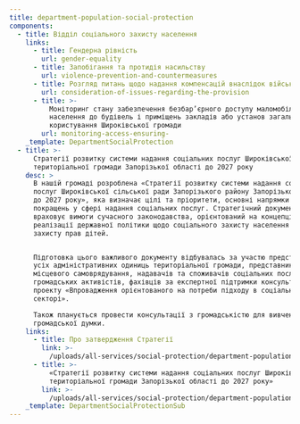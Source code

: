 ```yaml
---
title: department-population-social-protection
components:
  - title: Відділ соціального захисту населення
    links:
      - title: Гендерна рівність
        url: gender-equality
      - title: Запобігання та протидія насильству
        url: violence-prevention-and-countermeasures
      - title: Розгляд питань щодо надання компенсацій внаслідок військових дій і тд
        url: consideration-of-issues-regarding-the-provision
      - title: >-
          Моніторинг стану забезпечення безбар’єрного доступу маломобільних груп
          населення до будівель і приміщень закладів або установ загального
          користування Широківської громади
        url: monitoring-access-ensuring-
    _template: DepartmentSocialProtection
  - title: >-
      Стратегії розвитку системи надання соціальних послуг Широківської
      територіальної громади Запорізької області до 2027 року
    desc: >
      В нашій громаді розроблена «Стратегії розвитку системи надання соціальних
      послуг Широківської сільської ради Запорізького району Запорізької області
      до 2027 року», яка визначає цілі та пріоритети, основні напрямки змін та
      покращень у сфері надання соціальних послуг. Стратегічний документ
      враховує вимоги сучасного законодавства, орієнтований на концепцію
      реалізації державної політики щодо соціального захисту населення та
      захисту прав дітей.


      Підготовка цього важливого документу відбувалась за участю представників
      усіх адміністративних одиниць територіальної громади, представників
      місцевого самоврядування, надавачів та споживачів соціальних послуг,
      громадських активістів, фахівців за експертної підтримки консультантів
      проекту «Впровадження орієнтованого на потреби підходу в соціальному
      секторі».

      Також планується провести консультації з громадськістю для вивчення
      громадської думки.
    links:
      - title: Про затвердження Стратегії
        link: >-
          /uploads/all-services/social-protection/department-population-social-protection/Stratehii-rozvytku-SHyrokivs-ka-hromada-21.04.2021.docx
      - title: >-
          «Стратегії розвитку системи надання соціальних послуг Широківської
          територіальної громади Запорізької області до 2027 року»
        link: >-
          /uploads/all-services/social-protection/department-population-social-protection/Pro-zatverdzhennia-Stratehii.pdf
    _template: DepartmentSocialProtectionSub
---
```


